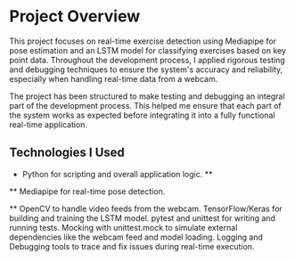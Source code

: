 
# Project Overview
This project focuses on real-time exercise detection using Mediapipe for pose estimation and an LSTM model for classifying exercises based on key point data. Throughout the development process, I applied rigorous testing and debugging techniques to ensure the system's accuracy and reliability, especially when handling real-time data from a webcam.

The project has been structured to make testing and debugging an integral part of the development process. This helped me ensure that each part of the system works as expected before integrating it into a fully functional real-time application.


## Technologies I Used
* Python for scripting and overall application logic. **

** Mediapipe for real-time pose detection.

** OpenCV to handle video feeds from the webcam.
TensorFlow/Keras for building and training the LSTM model.
pytest and unittest for writing and running tests.
Mocking with unittest.mock to simulate external dependencies like the webcam feed and model loading.
Logging and Debugging tools to trace and fix issues during real-time execution.



















